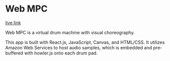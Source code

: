 # Web MPC

[live link][link]

[link]: https://xrayzx.github.io/WebMPC/

Web MPC is a virtual drum machine with visual choreography.

This app is built with React.js, JavaScript, Canvas, and HTML/CSS. It utilizes Amazon Web Services to host audio samples, which is embedded and pre-buffered with howler.js onto each drum pad.
